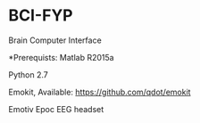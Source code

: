 # BCI-FYP
Brain Computer Interface

*Prerequists:
Matlab R2015a

Python 2.7

Emokit, Available: https://github.com/qdot/emokit

Emotiv Epoc EEG headset